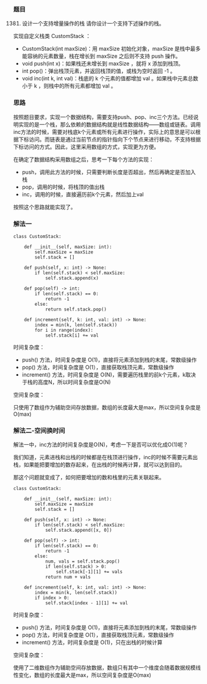 ### 题目

1381. 设计一个支持增量操作的栈
请你设计一个支持下述操作的栈。

实现自定义栈类 CustomStack ：

* CustomStack(int maxSize)：用 maxSize 初始化对象，maxSize 是栈中最多能容纳的元素数量，栈在增长到 maxSize 之后则不支持 push 操作。
* void push(int x)：如果栈还未增长到 maxSize ，就将 x 添加到栈顶。
* int pop()：弹出栈顶元素，并返回栈顶的值，或栈为空时返回 -1 。
* void inc(int k, int val)：栈底的 k 个元素的值都增加 val 。如果栈中元素总数小于 k ，则栈中的所有元素都增加 val 。

### 思路

按照题目要求，实现一个数据结构，需要支持push、pop、inc三个方法。已经说明实现的是一个栈，那么依赖的数据结构就是线性数据结构——数组或链表。调用inc方法的时候，需要对栈底k个元素或所有元素进行操作，实际上的意思是可以根据下标访问。而链表是通过当前节点的指针指向下个节点来进行移动，不支持根据下标访问的方式。因此，这里采用数组的方式，实现更为方便。

在确定了数据结构采用数组之后，思考一下每个方法的实现：

* push，调用此方法的时候，只需要判断长度是否超出，然后再确定是否加入栈
* pop，调用的时候，将栈顶的值出栈
* inc，调用的时候，直接遍历前k个元素，然后加上val
 
按照这个思路就能实现了。

### 解法一

```python3
class CustomStack:

    def __init__(self, maxSize: int):
        self.maxSize = maxSize
        self.stack = []

    def push(self, x: int) -> None:
        if len(self.stack) < self.maxSize: 
            self.stack.append(x)

    def pop(self) -> int:
        if len(self.stack) == 0:
            return -1
        else:
            return self.stack.pop()

    def increment(self, k: int, val: int) -> None:
        index = min(k, len(self.stack))
        for i in range(index):
            self.stack[i] += val
```
时间复杂度：

* push() 方法，时间复杂度是 O(1)，直接将元素添加到栈的末尾，常数级操作
* pop() 方法，时间复杂度是 O(1），直接获取栈顶元素，常数级操作
* increment() 方法，时间复杂度是 O(N)，需要遍历栈里的前k个元素，k取决于栈的高度N，所以时间复杂度是O(N)

空间复杂度：

只使用了数组作为辅助空间存放数据，数组的长度最大是max，所以空间复杂度是O(max)

### 解法二-空间换时间

解法一中，inc方法的时间复杂度是O(N)，考虑一下是否可以优化成O(1)呢？

我们知道，元素进栈和出栈的时候都是在栈顶进行操作，inc的时候不需要元素出栈，如果能把要增加的数存起来，在出栈的时候再计算，就可以达到目的。

那这个问题就变成了，如何把要增加的数和栈里的元素关联起来。

```python3
class CustomStack:

    def __init__(self, maxSize: int):
        self.maxSize = maxSize
        self.stack = []

    def push(self, x: int) -> None:
        if len(self.stack) < self.maxSize: 
            self.stack.append([x, 0])

    def pop(self) -> int:
        if len(self.stack) == 0:
            return -1
        else:
            num, vals = self.stack.pop()
            if len(self.stack) > 0:
                self.stack[-1][1] += vals
            return num + vals

    def increment(self, k: int, val: int) -> None:
        index = min(k, len(self.stack))
        if index > 0:
            self.stack[index - 1][1] += val
```
时间复杂度：

* push() 方法，时间复杂度是 O(1)，直接将元素添加到栈的末尾，常数级操作
* pop() 方法，时间复杂度是 O(1），直接获取栈顶元素，常数级操作
* increment() 方法，时间复杂度是 O(1)，只在出栈的时候计算

空间复杂度：

使用了二维数组作为辅助空间存放数据，数组只有其中一个维度会随着数据规模线性变化，数组的长度最大是max，所以空间复杂度是O(max)